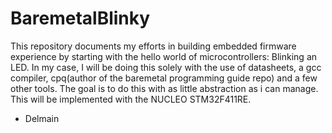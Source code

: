 # BaremetalBlinky
This repository documents my efforts in building embedded firmware experience by
starting with the hello world of microcontrollers: Blinking an LED.
In my case, I will be doing this solely with the use of datasheets, a gcc compiler, cpq(author of the baremetal programming guide repo) and a few other tools. The goal is to do this with as little abstraction as i can manage.
This will be implemented with the NUCLEO STM32F411RE.

- Delmain